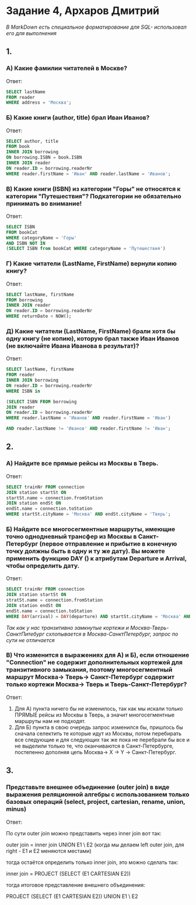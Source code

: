 # Задание 4, Архаров Дмитрий

*В MarkDown есть специальное форматирование для SQL- использовал его для выполнения*

## 1.

### A) Какие фамилии читателей в Москве?

Ответ:
``` sql
SELECT lastName 
FROM reader 
WHERE address = 'Москва';
```

### Б) Какие книги (author, title) брал Иван Иванов?

Ответ:
``` sql
SELECT author, title 
FROM book 
INNER JOIN borrowing
ON borrowing.ISBN = book.ISBN
INNER JOIN reader
ON reader.ID = borrowing.readerNr
WHERE reader.firstName = 'Иван' AND reader.lastName = 'Иванов';
```

### В) Какие книги (ISBN) из категории "Горы" не относятся к категории "Путешествия"? Подкатегории не обязательно принимать во внимание!

Ответ:
``` sql
SELECT ISBN 
FROM bookCat
WHERE categoryName = 'Горы'
AND ISBN NOT IN 
(SELECT ISBN from bookCat WHERE categoryName = 'Путешествия')
```

### Г) Какие читатели (LastName, FirstName) вернули копию книгу?

Ответ:
``` sql
SELECT lastName, firstName 
FROM borrowing 
INNER JOIN reader
ON reader.ID = borrowing.readerNr 
WHERE returnDate < NOW();
```

### Д) Какие читатели (LastName, FirstName) брали хотя бы одну книгу (не копию), которую брал также Иван Иванов (не включайте Ивана Иванова в результат)?

Ответ:
``` sql
SELECT lastName, firstName 
FROM reader 
INNER JOIN borrowing
ON reader.ID = borrowing.readerNr
WHERE ISBN in 

(SELECT ISBN FROM borrowing 
JOIN reader 
ON reader.ID = borrowing.readerNr 
WHERE reader.lastName = 'Иванов' AND reader.firstName = 'Иван')

AND reader.lastName != 'Иванов' AND reader.firstName != 'Иван';
```

## 2.

### А) Найдите все прямые рейсы из Москвы в Тверь.

Ответ:
``` sql
SELECT trainNr FROM connection
JOIN station startSt ON 
startSt.name = connection.fromStation 
JOIN station endSt ON 
endSt.name = connection.toStation
WHERE startSt.cityName = 'Москва' AND endSt.cityName = 'Тверь';
```

### Б) Найдите все многосегментные маршруты, имеющие точно однодневный трансфер из Москвы в Санкт-Петербург (первое отправление и прибытие в конечную точку должны быть в одну и ту же дату). Вы можете применить функцию DAY () к атрибутам Departure и Arrival, чтобы определить дату. 

Ответ:
``` sql
SELECT trainNr FROM connection
JOIN station startSt ON 
stratSt.name = connection.fromStation 
JOIN station endSt ON 
endSt.name = connection.toStation
WHERE DAY(arrival) = DAY(departure) AND startSt.cityName = 'Москва' AND endSt.cityName = 'Санкт-Петербург';
```
*Так как у нас транзитивно замкнутые кортежи и Москва-Тверь-СанктПитебург схлопывается в Москва-СанктПетербург, запрос по сути не отличается*


### В) Что изменится в выражениях для А) и Б), если отношение "Connection" не содержит дополнительных кортежей для транзитивного замыкания, поэтому многосегментный маршрут Москва-> Тверь-> Санкт-Петербург содержит только кортежи Москва-> Тверь и Тверь-Санкт-Петербург?

Ответ:
1. Для А) пункта ничего бы не изменилось, так как мы искали только ПРЯМЫЕ рейсы из Москвы в Тверь, а значит многосегментные маршруты нам не подходят.
2. Для Б) пункта в свою очередь запрос изменился бы, пришлось бы сначала селектить те которые идут из Москвы, потом перебирать все следующие и для следующих так же пока не перебрали бы все и не выделили только те, что оканчиваются в Санкт-Петербурге, постепенно дополняя цепь Москва-> X -> Y -> Санкт-Петербург.




## 3.

### Представьте внешнее объединение (outer join) в виде выражения реляционной алгебры с использованием только базовых операций (select, project, cartesian, rename, union, minus)

Ответ:

По сути outer join можно представить через inner join вот так:

outer join = inner join UNION E1 \ E2 (когда мы делаем left outer join, для right - E1 и E2 меняются местами)

тогда остаётся определить только inner join, это можно сделать так:

inner join = PROJECT (SELECT (E1 CARTESIAN E2))

тогда итоговое представление внешнего объединения:

PROJECT (SELECT (E1 CARTESIAN E2)) UNION E1 \ E2